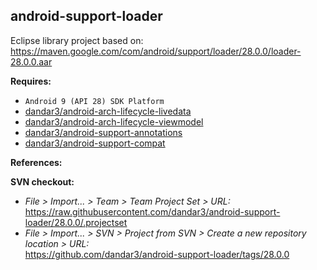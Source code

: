 ## android-support-loader

Eclipse library project based on:<br/>
https://maven.google.com/com/android/support/loader/28.0.0/loader-28.0.0.aar

**Requires:**
- `Android 9 (API 28) SDK Platform`
- [dandar3/android-arch-lifecycle-livedata](https://github.com/dandar3/android-arch-lifecycle-livedata/tree/1.1.1)
- [dandar3/android-arch-lifecycle-viewmodel](https://github.com/dandar3/android-arch-lifecycle-viewmodel/tree/1.1.1)
- [dandar3/android-support-annotations](https://github.com/dandar3/android-support-annotations/tree/28.0.0)
- [dandar3/android-support-compat](https://github.com/dandar3/android-support-compat/tree/28.0.0)

**References:**

**SVN checkout:**
- _File > Import... > Team > Team Project Set > URL:_<br/>
  https://raw.githubusercontent.com/dandar3/android-support-loader/28.0.0/.projectset
- _File > Import... > SVN > Project from SVN > Create a new repository location > URL:_<br/>
  https://github.com/dandar3/android-support-loader/tags/28.0.0
